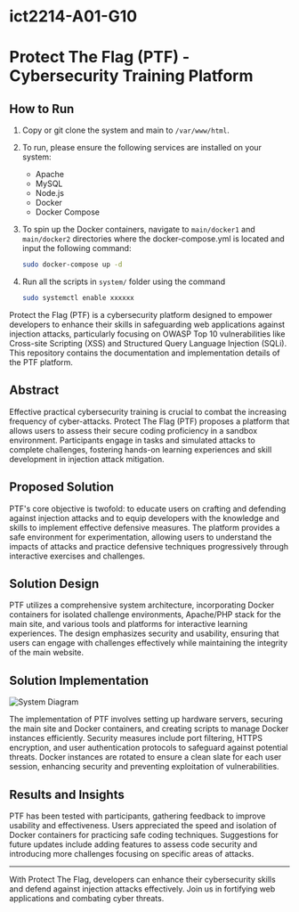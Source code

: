 # ict2214-A01-G10

# Protect The Flag (PTF) - Cybersecurity Training Platform

## How to Run

1. Copy or git clone the system and main to `/var/www/html`.

2. To run, please ensure the following services are installed on your system:
   - Apache
   - MySQL
   - Node.js
   - Docker
   - Docker Compose

3. To spin up the Docker containers, navigate to `main/docker1` and `main/docker2` directories where the docker-compose.yml is located and input the following command:
   ```bash
   sudo docker-compose up -d

4. Run all the scripts in `system/` folder using the command
   ```bash
   sudo systemctl enable xxxxxx


Protect the Flag (PTF) is a cybersecurity platform designed to empower developers to enhance their skills in safeguarding web applications against injection attacks, particularly focusing on OWASP Top 10 vulnerabilities like Cross-site Scripting (XSS) and Structured Query Language Injection (SQLi). This repository contains the documentation and implementation details of the PTF platform.

## Abstract

Effective practical cybersecurity training is crucial to combat the increasing frequency of cyber-attacks. Protect The Flag (PTF) proposes a platform that allows users to assess their secure coding proficiency in a sandbox environment. Participants engage in tasks and simulated attacks to complete challenges, fostering hands-on learning experiences and skill development in injection attack mitigation.

## Proposed Solution

PTF's core objective is twofold: to educate users on crafting and defending against injection attacks and to equip developers with the knowledge and skills to implement effective defensive measures. The platform provides a safe environment for experimentation, allowing users to understand the impacts of attacks and practice defensive techniques progressively through interactive exercises and challenges.

## Solution Design

PTF utilizes a comprehensive system architecture, incorporating Docker containers for isolated challenge environments, Apache/PHP stack for the main site, and various tools and platforms for interactive learning experiences. The design emphasizes security and usability, ensuring that users can engage with challenges effectively while maintaining the integrity of the main website.

## Solution Implementation
![System Diagram](https://github.com/LEEKWRYAN/ict2214-A01-G10/assets/121925406/916c6165-6711-49b6-bb7f-98470880d06e)

The implementation of PTF involves setting up hardware servers, securing the main site and Docker containers, and creating scripts to manage Docker instances efficiently. Security measures include port filtering, HTTPS encryption, and user authentication protocols to safeguard against potential threats. Docker instances are rotated to ensure a clean slate for each user session, enhancing security and preventing exploitation of vulnerabilities.

## Results and Insights

PTF has been tested with participants, gathering feedback to improve usability and effectiveness. Users appreciated the speed and isolation of Docker containers for practicing safe coding techniques. Suggestions for future updates include adding features to assess code security and introducing more challenges focusing on specific areas of attacks.

---

With Protect The Flag, developers can enhance their cybersecurity skills and defend against injection attacks effectively. Join us in fortifying web applications and combating cyber threats.
